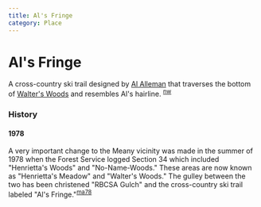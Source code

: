 ```yaml
---
title: Al's Fringe
category: Place
---
```

# Al's Fringe

A cross-country ski trail designed by [Al Alleman](/Person/Al-Alleman) that traverses the bottom of [Walter's Woods](/Run/Walter's-Woods) and resembles Al's hairline. <sup>[nw][]</sup>

### History

#### 1978

A very important change to the Meany vicinity was made in the summer of 1978 when the Forest Service logged Section 34 which included "Henrietta's Woods" and "No-Name-Woods." These areas are now known as "Henrietta's Meadow" and "Walter's Woods." The gulley between the two has been christened "RBCSA Gulch" and the cross-country ski trail labeled "Al's Fringe."<sup>[ma78][]</sup>

[ma78]: Mountaineer-Annual#1978
[nw]: Names-Walt "Meany Names by Walter Little, 1984"
